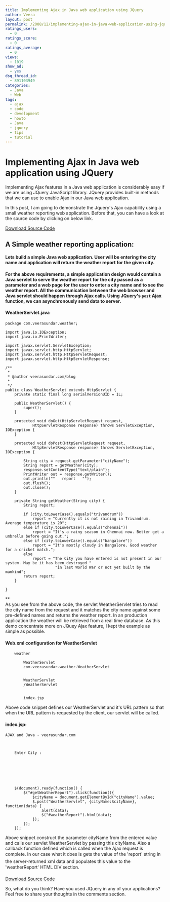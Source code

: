 ```yaml
---
title: Implementing Ajax in Java web application using JQuery
author: Veera
layout: post
permalink: /2008/12/implementing-ajax-in-java-web-application-using-jquery/
ratings_users:
  - 0
ratings_score:
  - 0
ratings_average:
  - 0
views:
  - 1019
show_ad:
  - yes
dsq_thread_id:
  - 891103949
categories:
  - Java
  - Web
tags:
  - ajax
  - code
  - development
  - howto
  - Java
  - jquery
  - tips
  - tutorial
---
```

# Implementing Ajax in Java web application using JQuery

Implementing Ajax features in a Java web application is considerably easy if we are using JQuery JavaScript library. JQuery provides built-in methods that we can use to enable Ajax in our Java web application.

In this post, I am going to demonstrate the Jquery's Ajax capability using a small weather reporting web application. Before that, you can have a look at the source code by clicking on below link.

[Download Source Code][1]

 [1]: http://www.box.net/shared/f2oeb771qr "download"

## A Simple weather reporting application:

#### Lets build a simple Java web application. User will be entering the city name and application will return the weather report for the given city.

#### For the above requirements, a simple application design would contain a Java servlet to serve the weather report for the city passed as a parameter and a web page for the user to enter a city name and to see the weather report. All the communication between the web browser and Java servlet should happen through Ajax calls. Using JQuery's `post` Ajax function, we can asynchronously send data to server.

#### WeatherServlet.java

    package com.veerasundar.weather;
    
    import java.io.IOException;
    import java.io.PrintWriter;
    
    import javax.servlet.ServletException;
    import javax.servlet.http.HttpServlet;
    import javax.servlet.http.HttpServletRequest;
    import javax.servlet.http.HttpServletResponse;
    
    /**
     *
     * @author veerasundar.com/blog
     *
     */
    public class WeatherServlet extends HttpServlet {
    	private static final long serialVersionUID = 1L;
    
    	public WeatherServlet() {
    		super();
    	}
    
    	protected void doGet(HttpServletRequest request,
    			HttpServletResponse response) throws ServletException, IOException {
    	}
    
    	protected void doPost(HttpServletRequest request,
    			HttpServletResponse response) throws ServletException, IOException {
    
    		String city = request.getParameter("cityName");
    		String report = getWeather(city);
    		response.setContentType("text/plain");
    		PrintWriter out = response.getWriter();
    		out.println(""   report   "");
    		out.flush();
    		out.close();
    	}
    
    	private String getWeather(String city) {
    		String report;
    
    		if (city.toLowerCase().equals("trivandrum"))
    			report = "Currently it is not raining in Trivandrum. Average temperature is 20";
    		else if (city.toLowerCase().equals("chennai"))
    			report = "It's a rainy season in Chennai now. Better get a umbrella before going out.";
    		else if (city.toLowerCase().equals("bangalore"))
    			report = "It's mostly cloudy in Bangalore. Good weather for a cricket match.";
    		else
    			report = "The City you have entered is not present in our system. May be it has been destroyed "
    					  "in last World War or not yet built by the mankind";
    		return report;
    	}
    
    }

**  
As you see from the above code, the servlet WeatherServlet tries to read the city name from the request and it matches the city name against some pre-defined names and returns the weather report. In an production application the weather will be retrieved from a real time database. As this demo concentrate more on JQuey Ajax feature, I kept the example as simple as possible.  


#### Web.xml configuration for WeatherServlet

    
    
    	weather
    	
    		WeatherServlet
    		com.veerasundar.weather.WeatherServlet
    	
    	
    		WeatherServlet
    		/WeatherServlet
    	
    	
    		index.jsp
    	
    

Above code snippet defines our WeatherServlet and it's URL pattern so that when the URL pattern is requested by the client, our servlet will be called.

#### index.jsp:

    
    
    
    
    
    AJAX and Java - veerasundar.com
    
    
    	
    	Enter City :
    		
    		
    	
    	
    
    	
    	
    	$(document).ready(function() {
    		$("#getWeatherReport").click(function(){
    			$cityName = document.getElementById("cityName").value;
    			$.post("WeatherServlet", {cityName:$cityName}, function(data) {
    				alert(data);
    				$("#weatherReport").html(data);
    			});
    		});
    	});
    	
    
    

Above snippet construct the parameter cityName from the entered value and calls our servlet WeatherServlet by passing this cityName. Also a callback function defined which is called when the Ajax request is complete. In our case what it does is gets the value of the 'report' string in the server-returned xml data and populates this value to the 'weatherReport' HTML DIV section.

[Download Source Code][1]

So, what do you think? Have you used JQuery in any of your applications? Feel free to share your thoughts in the comments section.